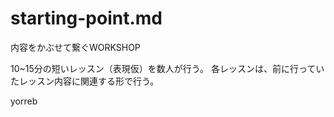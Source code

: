 # starting-point.md

内容をかぶせて繋ぐWORKSHOP

10~15分の短いレッスン（表現仮）を数人が行う。
各レッスンは、前に行っていたレッスン内容に関連する形で行う。

yorreb

